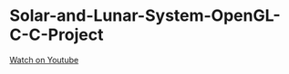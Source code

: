 # Solar-and-Lunar-System-OpenGL-C-C-Project

<a href="https://www.youtube.com/watch?v=y2Njnm6TJnI">Watch on Youtube</a> 
